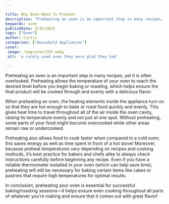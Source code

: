 ```yaml
---

title: Why Oven Need To Preheat
description: "Preheating an oven is an important step in many recipes, yet it is often overlooked. Preheating allows the temperature of your ove...see more detail"
keywords: oven
publishDate: 3/15/2022
tags: ["Oven"]
author: Curtis
categories: ["Household Appliances"]
cover: 
 image: /img/oven/197.webp
 alt: 'a rarely used oven they were glad they had'

---
```


Preheating an oven is an important step in many recipes, yet it is often overlooked. Preheating allows the temperature of your oven to reach the desired level before you begin baking or roasting, which helps ensure the final product will be cooked through and evenly with a delicious flavor. 

When preheating an oven, the heating elements inside the appliance turn on so that they are hot enough to bake or roast food quickly and evenly. This gives heat time to travel throughout all of the air inside the oven cavity, raising its temperature evenly and not just at one spot. Without preheating, some parts of your food might become overcooked while other areas remain raw or undercooked. 

Preheating also allows food to cook faster when compared to a cold oven; this saves energy as well as time spent in front of a hot stove! Moreover, because preheat temperatures vary depending on recipes and cooking methods, it’s best practice for bakers and chefs alike to always check instructions carefully before beginning any recipe. Even if you have a reliable thermometer installed in your oven (which can help save time), preheating will still be necessary for baking certain items like cakes or pastries that require high temperatures for optimal results. 

In conclusion, preheating your oven is essential for successful baking/roasting sessions—it helps ensure even cooking throughout all parts of whatever you’re making and ensure that it comes out with great flavor!
